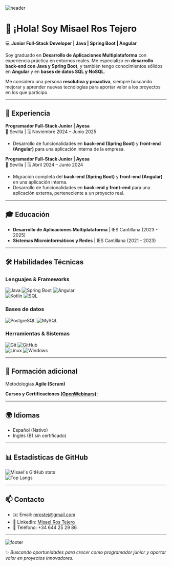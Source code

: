 ![header](https://capsule-render.vercel.app/api?type=waving&color=gradient&height=200&section=header&text=Misael%20Ros%20Tejero&fontSize=40&fontAlignY=35&desc=Junior%20Full-Stack%20Developer%20|%20Java%20%7C%20Spring%20Boot%20%7C%20Angular&descAlignY=55&descAlign=50)

# 👋 ¡Hola! Soy Misael Ros Tejero  

💻 **Junior Full-Stack Developer | Java | Spring Boot | Angular**  

Soy graduado en **Desarrollo de Aplicaciones Multiplataforma** con experiencia práctica en entornos reales.  Me especializo en **desarrollo back-end con Java y Spring Boot**, y también tengo conocimientos sólidos en **Angular** y en **bases de datos SQL y NoSQL**.  

Me considero una persona **resolutiva y proactiva**, siempre buscando mejorar y aprender nuevas tecnologías para aportar valor a los proyectos en los que participo.  

---

## 🚀 Experiencia

**Programador Full-Stack Junior | Ayesa**  
📍 Sevilla | 🗓️ Noviembre 2024 – Junio 2025  
- Desarrollo de funcionalidades en **back-end (Spring Boot)** y **front-end (Angular)** para una aplicación interna de la empresa.  

**Programador Full-Stack Junior | Ayesa**  
📍 Sevilla | 🗓️ Abril 2024 – Junio 2024  
- Migración completa del **back-end (Spring Boot)** y **front-end (Angular)** en una aplicación interna.  
- Desarrollo de funcionalidades en **back-end y front-end** para una aplicación externa, perteneciente a un proyecto real.  

---

## 🎓 Educación  

- **Desarrollo de Aplicaciones Multiplataforma** | IES Cantillana (2023 - 2025)  
- **Sistemas Microinformáticos y Redes** | IES Cantillana (2021 - 2023)  

---

## 🛠️ Habilidades Técnicas  

### Lenguajes & Frameworks  
![Java](https://img.shields.io/badge/Java-ED8B00?style=for-the-badge&logo=openjdk&logoColor=white)  ![Spring Boot](https://img.shields.io/badge/Spring%20Boot-6DB33F?style=for-the-badge&logo=springboot&logoColor=white)  ![Angular](https://img.shields.io/badge/Angular-DD0031?style=for-the-badge&logo=angular&logoColor=white)  
![Kotlin](https://img.shields.io/badge/Kotlin-0095D5?style=for-the-badge&logo=kotlin&logoColor=white)  ![SQL](https://img.shields.io/badge/SQL-336791?style=for-the-badge&logo=postgresql&logoColor=white)  

### Bases de datos  
![PostgreSQL](https://img.shields.io/badge/PostgreSQL-4169E1?style=for-the-badge&logo=postgresql&logoColor=white)  ![MySQL](https://img.shields.io/badge/MySQL-005C84?style=for-the-badge&logo=mysql&logoColor=white)  

### Herramientas & Sistemas  
![Git](https://img.shields.io/badge/Git-F05032?style=for-the-badge&logo=git&logoColor=white)  ![GitHub](https://img.shields.io/badge/GitHub-181717?style=for-the-badge&logo=github&logoColor=white)  
![Linux](https://img.shields.io/badge/Linux-FCC624?style=for-the-badge&logo=linux&logoColor=black)  ![Windows](https://img.shields.io/badge/Windows-0078D6?style=for-the-badge&logo=windows&logoColor=white)  

---

## 🌱 Formación adicional  

Metodologías **Agile (Scrum)**

**Cursos y Certificaciones [(OpenWebinars)](https://www.linkedin.com/in/misael-ros-tejero-1003252a2/details/certifications):**  

---

## 🌍 Idiomas  

- Español (Nativo)  
- Inglés (B1 sin certificado)  

---

## 📊 Estadísticas de GitHub  

![Misael's GitHub stats](https://github-readme-stats.vercel.app/api?username=mrostej&show_icons=true&theme=radical)  
![Top Langs](https://github-readme-stats.vercel.app/api/top-langs/?username=mrostej&layout=compact&theme=radical)  

---

## 📫 Contacto  

- ✉️ Email: [mrostej@gmail.com](mailto:mrostej@gmail.com)  
- 🔗 LinkedIn: [Misael Ros Tejero](http://www.linkedin.com/in/misael-ros-tejero-1003252a2)  
- 📱 Teléfono: +34 644 25 29 86  

---

![footer](https://capsule-render.vercel.app/api?type=waving&color=gradient&height=100&section=footer)

✨ *Buscando oportunidades para crecer como programador junior y aportar valor en proyectos innovadores.*
